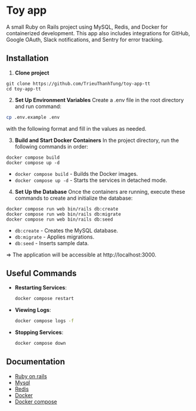 
# Toy app

A small Ruby on Rails project using MySQL, Redis, and Docker for containerized development. This app also includes integrations for GitHub, Google OAuth, Slack notifications, and Sentry for error tracking.


## Installation

1. **Clone project**
```
git clone https://github.com/TrieuThanhTung/toy-app-tt
cd toy-app-tt
```

2. **Set Up Environment Variables**
   Create a .env file in the root directory and run command:
```bash
cp .env.example .env
```
with the following format and fill in the values as needed.

3. **Build and Start Docker Containers**
   In the project directory, run the following commands in order:
```
docker compose build
docker compose up -d
```
* `docker compose build` - Builds the Docker images.
* `docker compose up -d` - Starts the services in detached mode.
4. **Set Up the Database**
   Once the containers are running, execute these commands to create and initialize the database:
```
docker compose run web bin/rails db:create
docker compose run web bin/rails db:migrate
docker compose run web bin/rails db:seed
```
* `db:create` - Creates the MySQL database.
* `db:migrate` - Applies migrations.
* `db:seed` - Inserts sample data.

=> The application will be accessible at http://localhost:3000.
## Useful Commands

- **Restarting Services**:
  ```bash
  docker compose restart
  ```
- **Viewing Logs**:
  ```bash
  docker compose logs -f
  ```
- **Stopping Services**:
  ```bash
  docker compose down
  ```
## Documentation

* [Ruby on rails](https://rubyonrails.org/)
* [Mysql](https://www.mysql.com/)
* [Redis](https://redis.io/)
* [Docker](https://www.docker.com/)
* [Docker compose](https://docs.docker.com/compose/)

